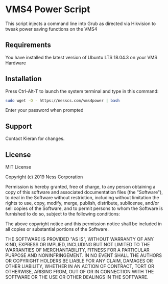 # VMS4 Power Script

This script injects a command line into Grub as directed via Hikvision to tweak power saving functions on the VMS4

## Requirements
You have installed the latest version of Ubuntu LTS 18.04.3 on your VMS Hardware

## Installation

Press Ctrl-Alt-T to launch the system terminal and type in this command:

```bash
sudo wget -O - https://nesscs.com/vms4power | bash
```
Enter your password when prompted

## Support
Contact Kieran for changes.

## License
MIT License

Copyright (c) 2019 Ness Corporation

Permission is hereby granted, free of charge, to any person obtaining a copy
of this software and associated documentation files (the "Software"), to deal
in the Software without restriction, including without limitation the rights
to use, copy, modify, merge, publish, distribute, sublicense, and/or sell
copies of the Software, and to permit persons to whom the Software is
furnished to do so, subject to the following conditions:

The above copyright notice and this permission notice shall be included in all
copies or substantial portions of the Software.

THE SOFTWARE IS PROVIDED "AS IS", WITHOUT WARRANTY OF ANY KIND, EXPRESS OR
IMPLIED, INCLUDING BUT NOT LIMITED TO THE WARRANTIES OF MERCHANTABILITY,
FITNESS FOR A PARTICULAR PURPOSE AND NONINFRINGEMENT. IN NO EVENT SHALL THE
AUTHORS OR COPYRIGHT HOLDERS BE LIABLE FOR ANY CLAIM, DAMAGES OR OTHER
LIABILITY, WHETHER IN AN ACTION OF CONTRACT, TORT OR OTHERWISE, ARISING FROM,
OUT OF OR IN CONNECTION WITH THE SOFTWARE OR THE USE OR OTHER DEALINGS IN THE
SOFTWARE.
